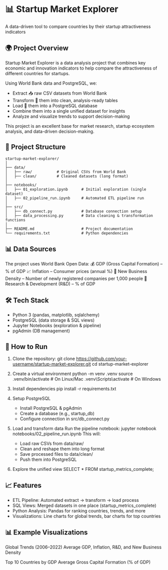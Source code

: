 # 📊 Startup Market Explorer
A data-driven tool to compare countries by their startup attractiveness indicators

## 🌍 Project Overview
Startup Market Explorer is a data analysis project that combines key economic and innovation indicators to help compare the attractiveness of different countries for startups.

Using World Bank data and PostgreSQL, we:
  - Extract 📥 raw CSV datasets from World Bank
  - Transform 🔄 them into clean, analysis-ready tables
  - Load 💾 them into a PostgreSQL database
  - Combine them into a single unified dataset for insights
  - Analyze and visualize trends to support decision-making

This project is an excellent base for market research, startup ecosystem analysis, and data-driven decision-making.

## 📂 Project Structure
```
startup-market-explorer/
│
├── data/
│   ├── raw/           # Original CSVs from World Bank
│   ├── clean/         # Cleaned datasets (long format)
│
├── notebooks/
│   ├── 01_exploration.ipynb      # Initial exploration (single dataset)
│   ├── 02_pipeline_run.ipynb     # Automated ETL pipeline run
│
├── src/
│   ├── db_connect.py             # Database connection setup
│   ├── data_processing.py        # Data cleaning & transformation functions
│
├── README.md                     # Project documentation
└── requirements.txt              # Python dependencies
```

## 📊 Data Sources
The project uses World Bank Open Data:
    💰 GDP (Gross Capital Formation) – % of GDP
    📈 Inflation – Consumer prices (annual %)
    🏢 New Business Density – Number of newly registered companies per 1,000 people
    🔬 Research & Development (R&D) – % of GDP

## 🛠️ Tech Stack
  - Python 3 (pandas, matplotlib, sqlalchemy)
  - PostgreSQL (data storage & SQL views)
  - Jupyter Notebooks (exploration & pipeline)
  - pgAdmin (DB management)

## 🚀 How to Run
1. Clone the repository:
   git clone https://github.com/your-username/startup-market-explorer.git
   cd startup-market-explorer

2. Create a virtual environment
   python -m venv .venv
   source .venv/bin/activate     # On Linux/Mac
   .venv\Scripts\activate        # On Windows

4. Install dependencies
   pip install -r requirements.txt
   
6. Setup PostgreSQL
   - Install PostgreSQL & pgAdmin
   - Create a database (e.g., startup_db)
   - Configure connection in src/db_connect.py

8. Load and transform data
   Run the pipeline notebook:
   jupyter notebook notebooks/02_pipeline_run.ipynb
   This will:
    - Load raw CSVs from data/raw/
    - Clean and reshape them into long format
    - Save processed files to data/clean/
    - Push them into PostgreSQL

10. Explore the unified view
    SELECT * FROM startup_metrics_complete;
    
## 📈 Features
  - ETL Pipeline: Automated extract → transform → load process
  - SQL Views: Merged datasets in one place (startup_metrics_complete)
  - Python Analysis: Pandas for ranking countries, trends, and more
  - Visualizations: Line charts for global trends, bar charts for top countries

## 📊 Example Visualizations
Global Trends (2006–2022)
Average GDP, Inflation, R&D, and New Business Density


Top 10 Countries by GDP
Average Gross Capital Formation (% of GDP)





